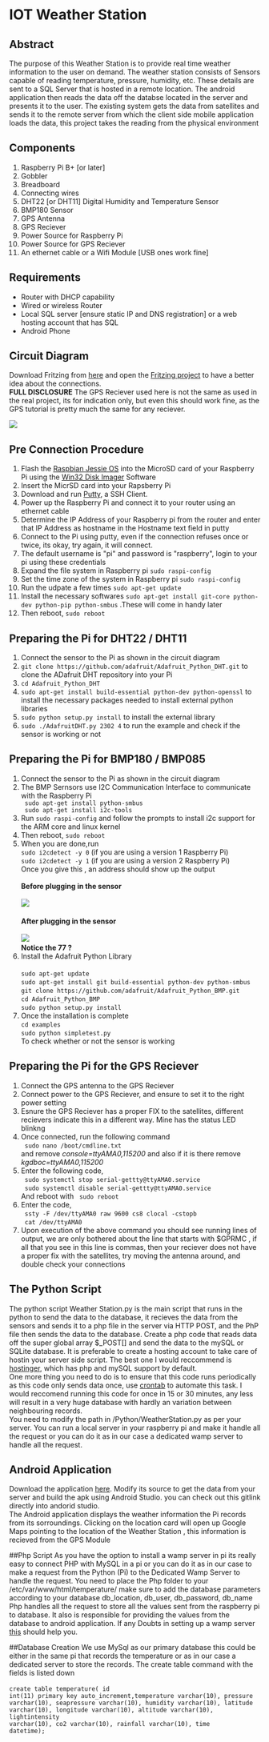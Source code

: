 # IOT Weather Station
## Abstract
<p> The purpose of this Weather Station is to provide real time weather information to the user on demand. The weather station consists of Sensors capable of reading temperature, pressure, humidity, etc. These details are sent to a SQL Server that is hosted in a remote location. The android application then reads the data off the databse located in the server and presents it to the user. 
The existing system gets the data from satellites and sends it to the remote server from which the client side mobile application loads the data, this project takes the reading from the physical environment

## Components
<ol>
  <li> Raspberry Pi B+ [or later]</li>
  <li> Gobbler </li>
  <li> Breadboard </li>
  <li> Connecting wires </li>
  <li> DHT22 [or DHT11] Digital Humidity and Temperature Sensor </li>
  <li> BMP180 Sensor </li>
  <li> GPS Antenna </li>
  <li> GPS Reciever </li>
  <li> Power Source for Raspberry Pi </li>
  <li> Power Source for GPS Reciever</li>
  <li> An ethernet cable or a Wifi Module [USB ones work fine] </li>
</ol>

## Requirements
<ul>
  <li> Router with DHCP capability</li>
  <li> Wired or wireless Router </li>
  <li> Local SQL server [ensure static IP and DNS registration] or a web hosting  account that has SQL</li>
  <li> Android Phone </li>
</ul>

## Circuit Diagram
Download Fritzing from <a href="http://fritzing.org/download/">here</a> and open the <a href="https://github.com/aashishvanand/Weatherstation/blob/master/Weather%20Station.fzz">Fritzing project</a> to have a better idea about the connections.<br><b>FULL DISCLOSURE</b> The GPS Reciever used here is not the same as used in the real project, its for indication only, but even this should work fine, as the GPS tutorial is pretty much the same for any reciever.

<img src="https://github.com/aashishvanand/Weatherstation/blob/master/Screenshots/Weather%20Station_bb.jpg"/>

## Pre Connection Procedure
<ol>
  <li> Flash the <a href="https://www.raspberrypi.org/downloads/raspbian/">Raspbian Jessie OS</a> into the MicroSD card of your Raspberry Pi using the <a href="https://sourceforge.net/projects/win32diskimager/">Win32 Disk Imager</a> Software</li>
  <li> Insert the MicrSD card into your Rapsberry Pi </li>
  <li> Download and run <a href="http://www.putty.org/"> Putty</a>, a SSH Client.
  <li> Power up the Raspberry Pi and connect it to your router using an ethernet cable</li>
  <li> Determine the IP Address of your Raspberry pi from the router and enter that IP Address as hostname in the Hostname text field in putty</li>
  <li> Connect to the Pi using putty, even if the connection refuses once or twice, its okay, try again, it will connect. </li>
  <li> The default username is "pi" and password is "raspberry", login to your pi using these credentials </li>
  <li> Expand the file system  in Raspberry pi <code>sudo raspi-config</code> </li>
  <li> Set the time zone of the system in Raspberry pi <code>sudo raspi-config</code></li>
  <li> Run the udpate a few times <code>sudo apt-get update</code> </li>
  <li> Install the necessary softwares <code>sudo apt-get install git-core python-dev python-pip python-smbus</code> .These will come in handy later </li>
  <li> Then reboot, <code>sudo reboot</code> </li>
</ol>

## Preparing the Pi for DHT22 / DHT11
<ol>
  <li> Connect the sensor to the Pi as shown in the circuit diagram </li>
  <li> <code>git clone https://github.com/adafruit/Adafruit_Python_DHT.git</code> to clone the ADafruit DHT repository into your Pi</li>
  <li> <code>cd Adafruit_Python_DHT</code> </li>
  <li> <code>sudo apt-get install build-essential python-dev python-openssl</code> to install the necessary packages needed to install external python libraries</li>
  <li> <code>sudo python setup.py install</code> to install the external library</li>
  <li> <code>sudo ./AdafruitDHT.py 2302 4</code> to run the example and check if the sensor is working or not</li>
</ol>

## Preparing the Pi for BMP180 / BMP085
<ol>
  <li> Connect the sensor to the Pi as shown in the circuit diagram </li>
  <li> The BMP Sernsors use I2C Communication Interface to communicate with the Raspberry Pi </li>
  <code> sudo apt-get install python-smbus</code><br>
  <code> sudo apt-get install i2c-tools</code>
  <li> Run <code>sudo raspi-config</code> and follow the prompts to install i2c support for the ARM core and linux kernel</li>
  <li> Then reboot, <code>sudo reboot</code> </li>
  <li> When you are done,run <br>  <code>sudo i2cdetect -y 0</code> (if you are using a version 1 Raspberry Pi)
  <br> <code>sudo i2cdetect -y 1</code> (if you are using a version 2 Raspberry Pi)<br> Once you give this , an address should show up the output <br><br><b> Before plugging in the sensor</b><br><br><img src="https://github.com/aashishvanand/Weatherstation/blob/master/Screenshots/beforeBMP.PNG"/><br><br><b>After plugging in the sensor</b><br><br><img src="https://github.com/aashishvanand/Weatherstation/blob/master/Screenshots/afterBMP.png"/><br><b>Notice the 77 ?</b></li>
  <li> Install the Adafruit Python Library <br>
  <br> <code>sudo apt-get update</code> 
  <br> <code>sudo apt-get install git build-essential python-dev python-smbus</code> 
  <br> <code>git clone https://github.com/adafruit/Adafruit_Python_BMP.git</code> 
  <br> <code>cd Adafruit_Python_BMP</code> 
  <br> <code>sudo python setup.py install</code> </li>
  <li> Once the installation is complete <br> <code>cd examples</code> <br>
  <code>sudo python simpletest.py</code><br> To check whether or not the sensor is working </li>
</ol>

## Preparing the Pi for the GPS Reciever
<ol>
  <li> Connect the GPS antenna to the GPS Reciever</li>
  <li> Connect power to the GPS Reciever, and ensure to set it to the right power setting </li>
  <li> Esnure the GPS Reciever has a proper FIX to the satellites, different recievers indicate this in a different way. Mine has the status LED blinkng </li>
  <li> Once connected, run the following command
    <br><code> sudo nano /boot/cmdline.txt</code>
    <br> and remove <i>console=ttyAMA0,115200</i> and also if it is there remove <i>kgdboc=ttyAMA0,115200</i>
  </li>
  <li>Enter the following code, <br>
    <code> sudo systemctl stop serial-gettty@ttyAMA0.service</code><br>
    <code> sudo systemctl disable serial-gettty@ttyAMA0.service </code> <br>
    And reboot with <code> sudo reboot </code>
  </li>
  <li> Enter the code, <br>
    <code> ssty -F /dev/ttyAMA0 raw 9600 cs8 clocal -cstopb </code> <br>
    <code> cat /dev/ttyAMA0 </code>
  </li>
  <li> Upon execution of the above command you should see running lines of output, we are only bothered about the line that starts with $GPRMC , if all that you see in this line is commas, then your reciever does not have a proper fix with the satellites, try moving the antenna around, and double check your connections</li>
</ol>

## The Python Script
The python script Weather Station.py is the main script that runs in the python to send the data to the database, it recieves the data from the sensors and sends it to a php file in the server via HTTP POST, and the PhP file then sends the data to the database. Create a php code that reads data off the super global array $_POST[] and send the data to the mySQL or SQLite database. It is preferable to create a hosting account to take care of hostin your server side script. The best one I would reccommend is <a href="http://www.hostinger.in/">hostinger</a>, which has php and mySQL support by default. 
<br>
One more thing you need to do is to ensure that this code runs periodically as this code only sends data once, use <a href= "https://www.raspberrypi.org/documentation/linux/usage/cron.md">crontab</a> to automate this task. I would reccomend running this code for once in 15 or 30 minutes, any less will result in a very huge database with hardly an variation between neighbouring records. <br>
You need to modify the path in /Python/WeatherStation.py as per your server. You can run a local server in your raspberry pi and make it handle all the request or you can do it as in our case a dedicated wamp server to handle all the request.

## Android Application
Download the application <a href="https://github.com/aashishvanand/Weatherstation/raw/master/WeatherStation.apk">here</a>.
Modify its source to get the data from your server and build the apk using Android Studio. you can check out this gitlink directly into andorid studio.<br>
The Android application displays the weather information the Pi records from its sorroundings. Clicking on the location card will open up Google Maps pointing to the location of the Weather Station , this information is recieved from the GPS Module<br>


##Php Script
As you have the option to install a wamp server in pi its really easy to connect PHP with MySQL in a pi or you can do it as in our case to make a request from the Python (Pi) to the Dedicated Wamp Server to handle the request.
You need to place the Php folder to your /etc/var/www/html/temperature/ make sure to add the database parameters according to your database db_location, db_user, db_password, db_name <br>
Php handles all the request to store all the values sent from the raspberry pi to database. It also is responsible for providing the values from the database to android application. If any Doubts in setting up a wamp server <a href="https://www.digitalocean.com/community/tutorials/how-to-install-linux-apache-mysql-php-lamp-stack-on-ubuntu">this</a> should help you.

##Database Creation
We use MySql as our primary database this could be either in the same pi that records the temperature or as in our case a dedicated server to store the records. The create table command with the fields is listed down <br> <br>
<code>create table temperature( id int(11) primary key auto_increment,temperature varchar(10), pressure varchar(10),
seapressure varchar(10), humidity varchar(10), latitude varchar(10), longitude varchar(10),
altitude varchar(10), lightintensity varchar(10), co2 varchar(10), rainfall varchar(10), time datetime);</code>
